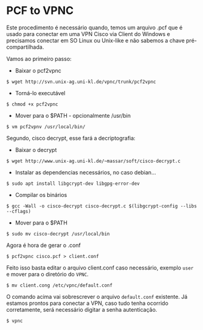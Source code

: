 # PCF to VPNC

Este procedimento é necessário quando, temos um arquivo .pcf que é usado para conectar em uma VPN Cisco via Client do Windows e precisamos conectar em SO Linux ou Unix-like e não sabemos a chave pré-compartilhada.

Vamos ao primeiro passo:

* Baixar o pcf2vpnc

```shell
$ wget http://svn.unix-ag.uni-kl.de/vpnc/trunk/pcf2vpnc
```

* Torná-lo executável

```shell
$ chmod +x pcf2vpnc
```

* Mover para o $PATH - opcionalmente /usr/bin

```shell
$ vm pcf2vpnv /usr/local/bin/
```

Segundo, cisco decrypt, esse fará a decriptografia:

* Baixar o decrypt

```shell
$ wget http://www.unix-ag.uni-kl.de/~massar/soft/cisco-decrypt.c
```

* Instalar as dependencias necessários, no caso debian...

```shell
$ sudo apt install libgcrypt-dev libgpg-error-dev
```

* Compilar os binários

```shell
$ gcc -Wall -o cisco-decrypt cisco-decrypt.c $(libgcrypt-config --libs --cflags)
```

* Mover para o $PATH

```shell
$ sudo mv cisco-decrypt /usr/local/bin
```

Agora é hora de gerar o .conf

```shel
$ pcf2vpnc cisco.pcf > client.conf
```


Feito isso basta editar o arquivo client.conf caso necessário, exemplo `user` e mover para o diretório do `VPNC`.

```shell
$ mv client.cong /etc/vpnc/default.conf
```

O comando acima vai sobrescrever o arquivo `default.conf` existente. Já estamos prontos para conectar a VPN, caso tudo tenha ocorrido corretamente, será necessário digitar a senha autenticação.

```shell
$ vpnc
```
